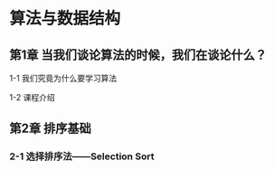 # 算法与数据结构 #

## 第1章 当我们谈论算法的时候，我们在谈论什么？ ##

1-1 我们究竟为什么要学习算法

1-2 课程介绍

## 第2章 排序基础 ##

### 2-1 选择排序法——Selection Sort ###

